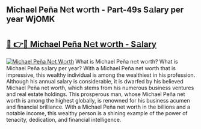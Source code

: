 ## Michael Peña N𝚎t w𝚘rth - Part-49s S𝚊lary per year WjOMK

# <h2><a href="http://gc4a5av.nevu.top/?p=Michael+Pe%c3%b1a">🔗 👉🔴 Michael Peña N𝚎t w𝚘rth - S𝚊lary</a></h2>

[![Michael Peña N𝚎t W𝚘rth](https://i.imgur.com/Oavwk0R.jpeg)](http://gc4a5av.nevu.top/?p=Michael+Pe%c3%b1a)
What is Michael Peña n𝚎t w𝚘rth? What is Michael Peña s𝚊lary per year?
With a Michael Peña net worth that is impressive, this wealthy individual is among the wealthiest in his profession. Although his annual salary is considerable, it is dwarfed by his believed Michael Peña net worth, which stems from his numerous business ventures and real estate holdings. This prosperous man, whose Michael Peña net worth is among the highest globally, is renowned for his business acumen and financial brilliance. With a Michael Peña net worth in the billions and a notable income, this wealthy person is a shining example of the power of tenacity, dedication, and financial intelligence.
